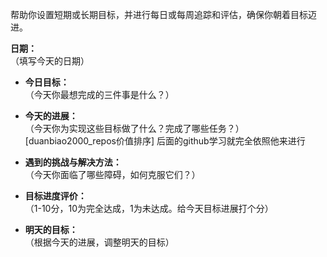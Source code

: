 帮助你设置短期或长期目标，并进行每日或每周追踪和评估，确保你朝着目标迈进。

**日期：**  
（填写今天的日期）

- **今日目标：**  
    （今天你最想完成的三件事是什么？）
    
- **今天的进展：**  
    （今天你为实现这些目标做了什么？完成了哪些任务？）
    [duanbiao2000_repos价值排序] 后面的github学习就完全依照他来进行
- **遇到的挑战与解决方法：**  
    （今天你面临了哪些障碍，如何克服它们？）
    
- **目标进度评价：**  
    （1-10分，10为完全达成，1为未达成。给今天目标进展打个分）
    
- **明天的目标：**  
    （根据今天的进展，调整明天的目标）